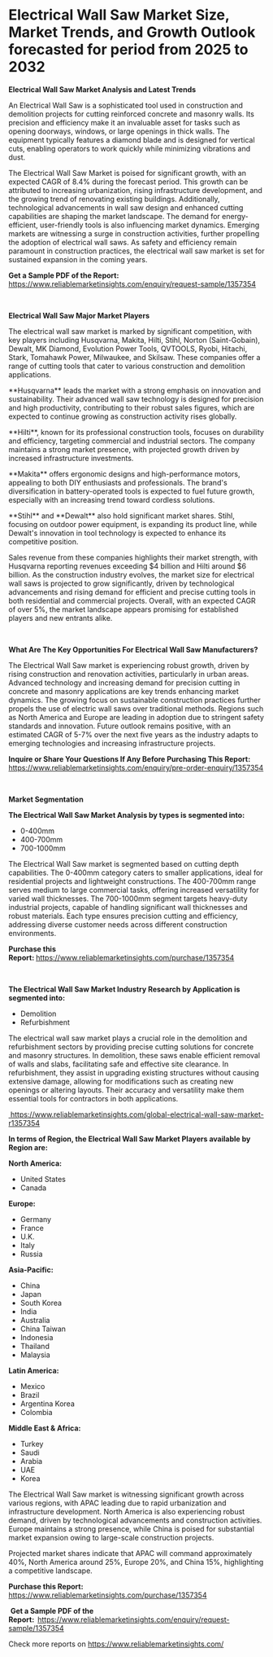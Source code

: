 <p><h1>Electrical Wall Saw Market Size, Market Trends, and Growth Outlook forecasted for period from 2025 to 2032</h1></p><p><strong>Electrical Wall Saw Market Analysis and Latest Trends</strong></p>
<p><p>An Electrical Wall Saw is a sophisticated tool used in construction and demolition projects for cutting reinforced concrete and masonry walls. Its precision and efficiency make it an invaluable asset for tasks such as opening doorways, windows, or large openings in thick walls. The equipment typically features a diamond blade and is designed for vertical cuts, enabling operators to work quickly while minimizing vibrations and dust.</p><p>The Electrical Wall Saw Market is poised for significant growth, with an expected CAGR of 8.4% during the forecast period. This growth can be attributed to increasing urbanization, rising infrastructure development, and the growing trend of renovating existing buildings. Additionally, technological advancements in wall saw design and enhanced cutting capabilities are shaping the market landscape. The demand for energy-efficient, user-friendly tools is also influencing market dynamics. Emerging markets are witnessing a surge in construction activities, further propelling the adoption of electrical wall saws. As safety and efficiency remain paramount in construction practices, the electrical wall saw market is set for sustained expansion in the coming years.</p></p>
<p><strong>Get a Sample PDF of the Report:&nbsp;</strong> <a href="https://www.reliablemarketinsights.com/enquiry/request-sample/1357354?utm_campaign=3369&utm_medium=2&utm_source=Github&utm_content=ia&utm_term=11042025&utm_id=electrical-wall-saw">https://www.reliablemarketinsights.com/enquiry/request-sample/1357354</a></p>
<p>&nbsp;</p>
<p><strong>Electrical Wall Saw Major Market Players</strong></p>
<p><p>The electrical wall saw market is marked by significant competition, with key players including Husqvarna, Makita, Hilti, Stihl, Norton (Saint-Gobain), Dewalt, MK Diamond, Evolution Power Tools, QVTOOLS, Ryobi, Hitachi, Stark, Tomahawk Power, Milwaukee, and Skilsaw. These companies offer a range of cutting tools that cater to various construction and demolition applications.</p><p>**Husqvarna** leads the market with a strong emphasis on innovation and sustainability. Their advanced wall saw technology is designed for precision and high productivity, contributing to their robust sales figures, which are expected to continue growing as construction activity rises globally.</p><p>**Hilti**, known for its professional construction tools, focuses on durability and efficiency, targeting commercial and industrial sectors. The company maintains a strong market presence, with projected growth driven by increased infrastructure investments.</p><p>**Makita** offers ergonomic designs and high-performance motors, appealing to both DIY enthusiasts and professionals. The brand's diversification in battery-operated tools is expected to fuel future growth, especially with an increasing trend toward cordless solutions.</p><p>**Stihl** and **Dewalt** also hold significant market shares. Stihl, focusing on outdoor power equipment, is expanding its product line, while Dewalt's innovation in tool technology is expected to enhance its competitive position. </p><p>Sales revenue from these companies highlights their market strength, with Husqvarna reporting revenues exceeding $4 billion and Hilti around $6 billion. As the construction industry evolves, the market size for electrical wall saws is projected to grow significantly, driven by technological advancements and rising demand for efficient and precise cutting tools in both residential and commercial projects. Overall, with an expected CAGR of over 5%, the market landscape appears promising for established players and new entrants alike.</p></p>
<p>&nbsp;</p>
<p><strong>What Are The Key Opportunities For Electrical Wall Saw Manufacturers?</strong></p>
<p><p>The Electrical Wall Saw market is experiencing robust growth, driven by rising construction and renovation activities, particularly in urban areas. Advanced technology and increasing demand for precision cutting in concrete and masonry applications are key trends enhancing market dynamics. The growing focus on sustainable construction practices further propels the use of electric wall saws over traditional methods. Regions such as North America and Europe are leading in adoption due to stringent safety standards and innovation. Future outlook remains positive, with an estimated CAGR of 5-7% over the next five years as the industry adapts to emerging technologies and increasing infrastructure projects.</p></p>
<p><strong>Inquire or Share Your Questions If Any Before Purchasing This Report:</strong> <a href="https://www.reliablemarketinsights.com/enquiry/pre-order-enquiry/1357354?utm_campaign=3369&utm_medium=2&utm_source=Github&utm_content=ia&utm_term=11042025&utm_id=electrical-wall-saw">https://www.reliablemarketinsights.com/enquiry/pre-order-enquiry/1357354</a></p>
<p>&nbsp;</p>
<p><strong>Market Segmentation</strong></p>
<p><strong>The Electrical Wall Saw Market Analysis by types is segmented into:</strong></p>
<p><ul><li>0-400mm</li><li>400-700mm</li><li>700-1000mm</li></ul></p>
<p><p>The Electrical Wall Saw market is segmented based on cutting depth capabilities. The 0-400mm category caters to smaller applications, ideal for residential projects and lightweight constructions. The 400-700mm range serves medium to large commercial tasks, offering increased versatility for varied wall thicknesses. The 700-1000mm segment targets heavy-duty industrial projects, capable of handling significant wall thicknesses and robust materials. Each type ensures precision cutting and efficiency, addressing diverse customer needs across different construction environments.</p></p>
<p><strong>Purchase this Report:&nbsp;</strong><a href="https://www.reliablemarketinsights.com/purchase/1357354?utm_campaign=3369&utm_medium=2&utm_source=Github&utm_content=ia&utm_term=11042025&utm_id=electrical-wall-saw">https://www.reliablemarketinsights.com/purchase/1357354</a></p>
<p>&nbsp;</p>
<p><strong>The Electrical Wall Saw Market Industry Research by Application is segmented into:</strong></p>
<p><ul><li>Demolition</li><li>Refurbishment</li></ul></p>
<p><p>The electrical wall saw market plays a crucial role in the demolition and refurbishment sectors by providing precise cutting solutions for concrete and masonry structures. In demolition, these saws enable efficient removal of walls and slabs, facilitating safe and effective site clearance. In refurbishment, they assist in upgrading existing structures without causing extensive damage, allowing for modifications such as creating new openings or altering layouts. Their accuracy and versatility make them essential tools for contractors in both applications.</p></p>
<p><a href="https://www.reliablemarketinsights.com/global-electrical-wall-saw-market-r1357354?utm_campaign=3369&utm_medium=2&utm_source=Github&utm_content=ia&utm_term=11042025&utm_id=electrical-wall-saw">&nbsp;https://www.reliablemarketinsights.com/global-electrical-wall-saw-market-r1357354</a></p>
<p><strong>In terms of Region, the Electrical Wall Saw Market Players available by Region are:</strong></p>
<p>
    <p> <strong> North America: </strong>
        <ul>
            <li>United States</li>
            <li>Canada</li>
        </ul>
        </p> 
    <p> <strong> Europe: </strong>
        <ul>
            <li>Germany</li>
            <li>France</li>
            <li>U.K.</li>
            <li>Italy</li>
            <li>Russia</li>
        </ul>
        </p> 
    <p> <strong> Asia-Pacific: </strong>
        <ul>
            <li>China</li>
            <li>Japan</li>
            <li>South Korea</li>
            <li>India</li>
            <li>Australia</li>
            <li>China Taiwan</li>
            <li>Indonesia</li>
            <li>Thailand</li>
            <li>Malaysia</li>
        </ul>
        </p> 
    <p> <strong> Latin America: </strong>
        <ul>
            <li>Mexico</li>
            <li>Brazil</li>
            <li>Argentina Korea</li>
            <li>Colombia</li>
        </ul>
        </p> 
    <p> <strong> Middle East & Africa: </strong>
        <ul>
            <li>Turkey</li>
            <li>Saudi</li>
            <li>Arabia</li>
            <li>UAE</li>
            <li>Korea</li>
        </ul>
    </p>
    </p>
<p><p>The Electrical Wall Saw market is witnessing significant growth across various regions, with APAC leading due to rapid urbanization and infrastructure development. North America is also experiencing robust demand, driven by technological advancements and construction activities. Europe maintains a strong presence, while China is poised for substantial market expansion owing to large-scale construction projects. </p><p>Projected market shares indicate that APAC will command approximately 40%, North America around 25%, Europe 20%, and China 15%, highlighting a competitive landscape.</p></p>
<p><strong>Purchase this Report: </strong><a href="https://www.reliablemarketinsights.com/purchase/1357354?utm_campaign=3369&utm_medium=2&utm_source=Github&utm_content=ia&utm_term=11042025&utm_id=electrical-wall-saw">https://www.reliablemarketinsights.com/purchase/1357354</a></p>
<p>&nbsp;<strong>Get a Sample PDF of the Report:&nbsp;&nbsp;</strong><a href="https://www.reliablemarketinsights.com/enquiry/request-sample/1357354?utm_campaign=3369&utm_medium=2&utm_source=Github&utm_content=ia&utm_term=11042025&utm_id=electrical-wall-saw">https://www.reliablemarketinsights.com/enquiry/request-sample/1357354</a></p>
<p><strong></strong></p>
<p>Check more reports on <a href="https://www.reliablemarketinsights.com/?utm_campaign=3369&utm_medium=2&utm_source=Github&utm_content=ia&utm_term=11042025&utm_id=electrical-wall-saw">https://www.reliablemarketinsights.com/</a></p>